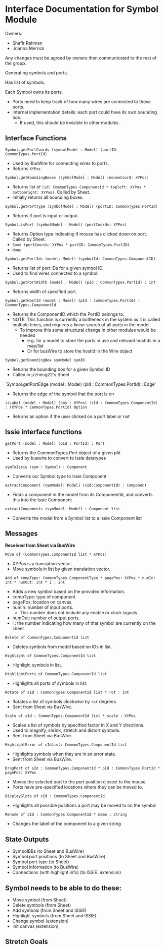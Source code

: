 # Interface Documentation for Symbol Module

Owners:
 - Shafir Rahman
 - Joanna Merrick

Any changes must be agreed by owners then communicated to the rest of the group.

Generating symbols and ports.

Has list of symbols.

Each Symbol owns its ports.
 - Ports need to keep track of how many wires are connected to those ports.
 - Internal implementation details: each port could have its own bounding box.
    - If used, this should be invisible to other modules.

## Interface Functions

`Symbol.getPortCoords (symbolModel : Model) (portID: CommonTypes.PortId)`
 - Used by BusWire for connecting wires to ports.
 - Returns `XYPos`.

`Symbol.getBoundingBoxes (symbolModel : Model) (mouseCoord: XYPos)`
 - Returns list of `(id: CommonTypes.ComponentId * topleft: XYPos * bottomright: XYPos)`. Called by Sheet.
 - Initially returns all bounding boxes.

`Symbol.getPortType (symbolModel : Model) (portID: CommonTypes.PortId)`
 - Returns if port is input or output.

`Symbol.isPort (symbolModel : Model) (portCoords: XYPos)`
 - Returns Option type indicating if mouse has clicked down on port. Called by Sheet.
 - `Some (portCoords: XYPos * portID: CommonTypes.PortID)`
 - `None`

`Symbol.getPortIds (model: Model) (symbolId: CommonTypes.ComponentID)`
 - Returns list of port IDs for a given symbol ID.
 - Used to find wires connected to a symbol.

`Symbol.getPortWidth (model : Model) (pId : CommonTypes.PortId) : int`
 - Returns width of specified port.

`Symbol.getHostId (model : Model) (pId : CommonTypes.PortId) : CommonTypes.ComponentId`
 - Returns the ComponentID which the PortID belongs to.
 - NOTE: This function is currently a bottleneck in the system as it is called multiple times, and requires a linear search of all ports in the model
    - To improve this some structural change in other modules would be needed 
        - e.g. for a model to store the ports in use and relevant hostIds in a map/list
        - Or for busWire to store the hostId in the Wire object

`Symbol.getBoundingBox symModel symID`
 - Returns the bounding box for a given Symbol ID
 - Called in jzzheng22's Sheet

 `Symbol.getPortEdge (model : Model) (pId : CommonTypes.PortId) : Edge'
 - Returns the edge of the symbol that the port is on

 `isLabel (model : Model) (pos : XYPos) (sId : CommonTypes.ComponentId) : (XYPos * CommonTypes.PortId) Option`
 - Returns an option if the user clicked on a port label or not

## Issie interface functions

`getPort (model : Model) (pId : PortId) : Port`
- Returns the CommonTypes.Port object of a given pId
- Used by buswire to convert to Issie datatypes

`symToIssie (sym : Symbol) : Component`
- Converts our Symbol type to Issie Component

`extractComponent (symModel: Model) (sId:ComponentId) : Component`
- Finds a component in the model from its ComponentId, and converts this into the Issie Component

`extractComponents (symModel: Model) : Component list`
- Converts the model from a Symbol list to a Issie Component list

## Messages
**Received from Sheet via BusWire**

`Move of (CommonTypes.ComponentId list * XYPos)`
 - XYPos is a translation vector.
 - Move symbols in list by given translation vector.

`Add of compType: CommonTypes.ComponentType * pagePos: XYPos * numIn: int * numOut: int * i : int`
 - Adds a new symbol based on the provided information.
 - compType: type of component.
 - pagePos: location on canvas.
 - numIn: number of input ports.
    - This number does not include any enable or clock signals
 - numOut: number of output ports.
 - i : the number indicating how many of that symbol are currently on the sheet

`Delete of CommonTypes.ComponentId list`
 - Deletes symbols from model based on IDs in list.

`Highlight of CommonTypes.ComponentId list`
- Highlight symbols in list.

`HighlightPorts of CommonTypes.ComponentId list`
 - Highlights all ports of symbols in list.

`Rotate of sId : CommonTypes.ComponentId list * rot : int`
 - Rotates a list of symbols clockwise by `rot` degrees.
 - Sent from Sheet via BusWire.

`Scale of sId : CommonTypes.ComponentId list * scale : XYPos`
 - Scales a list of symbols by specified factor in X and Y directions.
 - Used to magnify, shrink, stretch and distort symbols.
 - Sent from Sheet via BusWire.

`HighlightError of sIdList: CommonTypes.ComponentId list`
 - Highlights symbols when they are in an error state.
 - Sent from Sheet via BusWire.
 
`DragPort of sId : CommonTypes.ComponentId * pId : CommonTypes.PortId * pagePos: XYPos`
 - Moves the selected port to the port position closest to the mouse.
 - Ports have pre-specified locations where they can be moved to.

 `DisplaySlots of sId : CommonTypes.ComponentId`
 - Highlights all possible positions a port may be moved to on the symbol

`Rename of sId : CommonTypes.ComponentId * name : string`
- Changes the label of the component to a given string

## State Outputs
 - SymbolBBs (to Sheet and BusWire)
 - Symbol port positions (to Sheet and BusWire)
 - Symbol port type (to Sheet)
 - Symbol information (to BusWire)
 - Connections (with highlight info) (to ISSIE: extension)

## Symbol needs to be able to do these:
 - Move symbol (from Sheet)
 - Delete symbols (from Sheet)
 - Add symbols (from Sheet and ISSIE)
 - Highlight symbols (from Sheet and ISSIE)
 - Change symbol (extension)
 - Init canvas (extension)

 ## Stretch Goals
 
